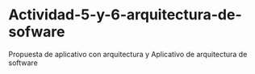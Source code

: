 # Actividad-5-y-6-arquitectura-de-sofware
Propuesta de aplicativo con arquitectura y Aplicativo de arquitectura de software
